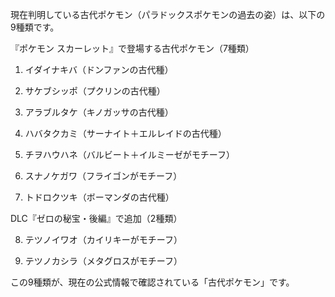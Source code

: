 現在判明している古代ポケモン（パラドックスポケモンの過去の姿）は、以下の9種類です。

『ポケモン スカーレット』で登場する古代ポケモン（7種類）

1. イダイナキバ（ドンファンの古代種）


2. サケブシッポ（プクリンの古代種）


3. アラブルタケ（キノガッサの古代種）


4. ハバタクカミ（サーナイト＋エルレイドの古代種）


5. チヲハウハネ（バルビート＋イルミーゼがモチーフ）


6. スナノケガワ（フライゴンがモチーフ）


7. トドロクツキ（ボーマンダの古代種）



DLC『ゼロの秘宝・後編』で追加（2種類）

8. テツノイワオ（カイリキーがモチーフ）


9. テツノカシラ（メタグロスがモチーフ）



この9種類が、現在の公式情報で確認されている「古代ポケモン」です。

